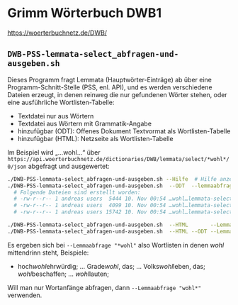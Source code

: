 # Grimm Wörterbuch DWB1

https://woerterbuchnetz.de/DWB/

## `DWB-PSS-lemmata-select_abfragen-und-ausgeben.sh`

Dieses Programm fragt Lemmata (Hauptwörter-Einträge) ab über eine Programm-Schnitt-Stelle (PSS, enl. API), und es werden verschiedene Dateien erzeugt, in denen reinweg die nur gefundenen Wörter stehen, oder eine ausführliche Wortlisten-Tabelle:
- Textdatei nur aus Wörtern
- Textdatei aus Wörtern mit Grammatik-Angabe
- hinzufügbar (ODT): Offenes Dokument Textvormat als Wortlisten-Tabelle 
- hinzufügbar (HTML): Netzseite als Wortlisten-Tabelle

Im Beispiel wird „…wohl…“ über `https://api.woerterbuchnetz.de/dictionaries/DWB/lemmata/select/*wohl*/0/json` abgefragt und ausgewertet:

```bash
./DWB-PSS-lemmata-select_abfragen-und-ausgeben.sh --Hilfe  # Hilfe anzeigen lassen mit allen Wahlmöglichkeiten (Optionen)
./DWB-PSS-lemmata-select_abfragen-und-ausgeben.sh  --ODT  --lemmaabfrage "*wohl*"
  # Folgende Dateien sind erstellt worden:
  # -rw-r--r-- 1 andreas users  5444 10. Nov 00:54 …wohl…lemmata-select-DWB-20221110-utf8_nur-Wörter+gram.txt
  # -rw-r--r-- 1 andreas users  4099 10. Nov 00:54 …wohl…lemmata-select-DWB-20221110-utf8_nur-Wörter.txt
  # -rw-r--r-- 1 andreas users 15742 10. Nov 00:54 …wohl…lemmata-select-DWB-20221110-utf8_Wortliste+gram.odt

./DWB-PSS-lemmata-select_abfragen-und-ausgeben.sh  --HTML       --Lemmaabfrage "*wohl*"
./DWB-PSS-lemmata-select_abfragen-und-ausgeben.sh  --HTML --ODT --Lemmaabfrage "*wohl*"
```
Es ergeben sich bei `--Lemmaabfrage "*wohl"` also Wortlisten in denen _wohl_ mittendrinn steht, Beispiele:

- hoch*wohl*ehrwürdig; … Grade*wohl*, das; … Volks*wohl*leben, das; *wohl*beschaffen; … *wohl*lauten;

Will man nur Wortanfänge abfragen, dann `--Lemmaabfrage "wohl*"` verwenden.

